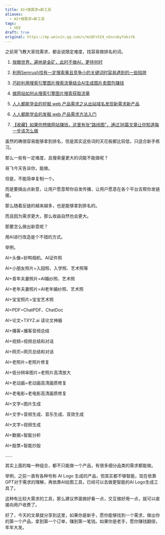 ```yaml
---
title: AI+强需求=新工具
aliases:
  - AI+强需求=新工具
tags:
  - SEO
draft: true
original: https://mp.weixin.qq.com/s/mzQFx5Id_nGxcubyYakiYA
---
```

之前哥飞教大家找需求，都会说限定难度，找容易做排名的词。  

1. [放眼世界，遍地是金矿，此时不做AI，更待何时](http://mp.weixin.qq.com/s?__biz=MjM5OTIzMzYyMA==&mid=2650080005&idx=1&sn=e93eaaf158008edc0ee998d6f7171df1&chksm=bf3f323e8848bb284941af8dce5090e447332e435379dd1a476dd63446534b20e4ac865de505&scene=21#wechat_redirect)  
    
2. [利用Semrush找有一定搜索量且竞争小的关键词时容易遇到的一些陷阱](http://mp.weixin.qq.com/s?__biz=MjM5OTIzMzYyMA==&mid=2650079995&idx=1&sn=33a28926e9987ecc05e6d1f01168b14d&chksm=bf3f33c08848bad6578c203ba465db564e88427113ee09d7c3be9cce6f829049a78e1bbd1941&scene=21#wechat_redirect)  
    
3. [巧妙利用搜索引擎图片搜索流量结合AI生成图片卖图包赚钱](http://mp.weixin.qq.com/s?__biz=MjM5OTIzMzYyMA==&mid=2650079962&idx=1&sn=f4073fe1038d35f874f39e30e6efdacd&chksm=bf3f33e18848baf7432ad4e69aba34e4ef566d8ce64bcaa3ef504c3bb00510cf0d7dffa6b0bd&scene=21#wechat_redirect)  
    
4. [做网站如何从搜索引擎图片搜索获取流量](http://mp.weixin.qq.com/s?__biz=MjM5OTIzMzYyMA==&mid=2650079890&idx=1&sn=fc501dd8747add4df24148f0fa664606&chksm=bf3f33a98848babf501f930826037fff6e2048cfd068c2fee8c1f4030d2816beb3259fd54651&scene=21#wechat_redirect)  
    
5. [人人都能学会的挖掘 web 产品需求之从出站域名发现新需求新产品](http://mp.weixin.qq.com/s?__biz=MjM5OTIzMzYyMA==&mid=2650079764&idx=1&sn=9587fd233f6d36350430e4e5b7f7e574&chksm=bf3f332f8848ba3927811902eb69d728b2dedf61d808bd6f3cc2536a220e8b99a96aada84796&scene=21#wechat_redirect)  
    
6. [人人都能学会的发掘 web 产品需求方法入门](http://mp.weixin.qq.com/s?__biz=MjM5OTIzMzYyMA==&mid=2650079475&idx=1&sn=6d37631726b73f988d5c98b5d0ed3f87&chksm=bf3f31c88848b8de0ad5ab17faab210bccab8b0eaa3ae782d8e67fff4099e1480d2560b419a3&scene=21#wechat_redirect)  
    
7. [【收藏】如果你想做网站赚钱，这里有张“路线图”，通过36篇文章让你知道每一步该怎么做](http://mp.weixin.qq.com/s?__biz=MjM5OTIzMzYyMA==&mid=2650079774&idx=1&sn=662bb441c636137a30fe04616bc4970e&chksm=bf3f33258848ba33cad1d824124ecc3bc478ddefe706a9f3fe6b1c45fb0ee3d7570e3f28eef2&scene=21#wechat_redirect)  
    

  

虽然的确很容易能够拿到排名，但是其实这些词的天花板都比较低，只适合新手练习。

那么一些有一定难度，且搜索量更大的词能不能做呢？  

哥飞今天告诉你，能做。

但是，不能简单复制一个。  

而是要搞出点新意，让用户愿意帮你自发传播，让用户愿意在各个平台去帮你发链接。

那么随着反链的越来越多，也是能够拿到排名的。

而且因为需求更大，那么收益自然也会更大。

那要怎么做出新意呢？  

用AI进行改造是个不错的方式。

举例，

AI+头像=妙鸭相机、AI证件照

AI+小朋友照片=入园照、入学照、艺术照等

AI+青年夫妻照片=AI婚纱照、艺术照

AI+老年夫妻照片=AI老年婚纱照、艺术照

AI+宝宝照片=宝宝艺术照

AI+PDF=ChatPDF、ChatDoc

AI+论文=TXYZ.ai 读论文神器  

AI+播客=播客音频总结

AI+视频=视频总结和对话

AI+网页=网页总结和对话  

AI+老照片=老照片修复

AI+低分辨率图片=老照片高清放大

AI+老动画=老动画高清画质修复

AI+老电影=老电影高清画质修复

AI+文字=图片生成  

AI+文字=音频生成、音乐生成、音效生成

AI+文字=视频生成  

AI+数据=智能分析

AI+股票=智能炒股

……  

其实上面的每一种组合，都不只能做一个产品，有很多细分品类的需求都能做。  

举例，之前一直有各种号称 AI Logo 生成的产品，但其实都不够智能，现在依靠GPT对于需求的理解，再依靠AI绘图工具，已经可以去做更智能的AI Logo生成工具了。

这种有比较大需求的工具，那么建议界面做好看一点，交互做好用一点，就可以直接向用户收费了。

好了，今天的文章就分享到这里，如果你是新手，愿你能够找到一个需求，做出你的第一个产品，拿到第一个订单，赚到第一笔钱。如果你是老手，愿你赚钱翻倍，年年大发。  
